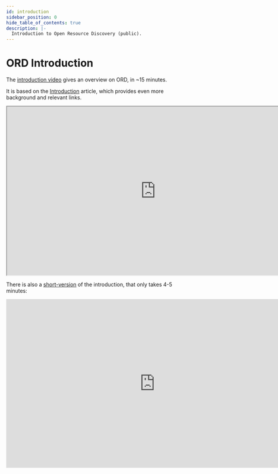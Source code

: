 ```yaml
---
id: introduction
sidebar_position: 0
hide_table_of_contents: true
description: |-
  Introduction to Open Resource Discovery (public).
---
```


# ORD Introduction

The [introduction video](https://sapvideoa35699dc5.hana.ondemand.com/?entry_id=1_01uhzhux) gives an overview on ORD, in ~15 minutes.

It is based on the [Introduction](../../introduction.mdx) article, which provides even more background and relevant links.

<iframe id="kaltura_player_34653694" src="https://cdnapisec.kaltura.com/p/1921661/sp/192166100/embedIframeJs/uiconf_id/35919811/partner_id/1921661?iframeembed=true&playerId=kaltura_player_34653694&entry_id=1_01uhzhux&wid=_1921661&flashvars[sideBarContainer.plugin]=true&flashvars[sideBarContainer.position]=left&flashvars[sideBarContainer.clickToClose]=true&flashvars[chapters.plugin]=true&flashvars[chapters.layout]=vertical&flashvars[chapters.thumbnailRotator]=false&flashvars[streamSelector.plugin]=true&flashvars[EmbedPlayer.SpinnerTarget]=videoHolder&flashvars[dualScreen.plugin]=true&flashvars[hotspots.plugin]=true" allowfullscreen webkitallowfullscreen mozAllowFullScreen allow="autoplay *; fullscreen *; encrypted-media *" width="800" height="454"></iframe>

There is also a [short-version](https://www.youtube.com/watch?v=7Z818CdoZJg) of the introduction, that only takes 4-5 minutes:

<iframe width="800" height="454" src="https://www.youtube.com/embed/7Z818CdoZJg" title="Introducing the Open Resource Discovery protocol" frameborder="0" allow="accelerometer; autoplay; clipboard-write; encrypted-media; gyroscope; picture-in-picture; web-share" allowfullscreen></iframe>